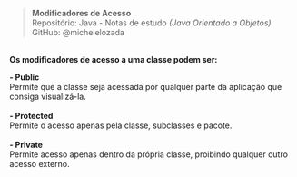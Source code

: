 > **Modificadores de Acesso**     
> Repositório: Java - Notas de estudo *(Java Orientado a Objetos)*  
> GitHub: @michelelozada
&nbsp;
     
&nbsp;  
**Os modificadores de acesso a uma classe podem ser:**
&nbsp;

**- Public**       
 Permite que a classe seja acessada por qualquer parte da aplicação que consiga visualizá-la.
&nbsp;     
&nbsp;  
**- Protected**       
 Permite o acesso apenas pela classe, subclasses e pacote.
 &nbsp;     
 &nbsp;  	 
**- Private**       
 Permite acesso apenas dentro da própria classe, proibindo qualquer outro acesso externo.